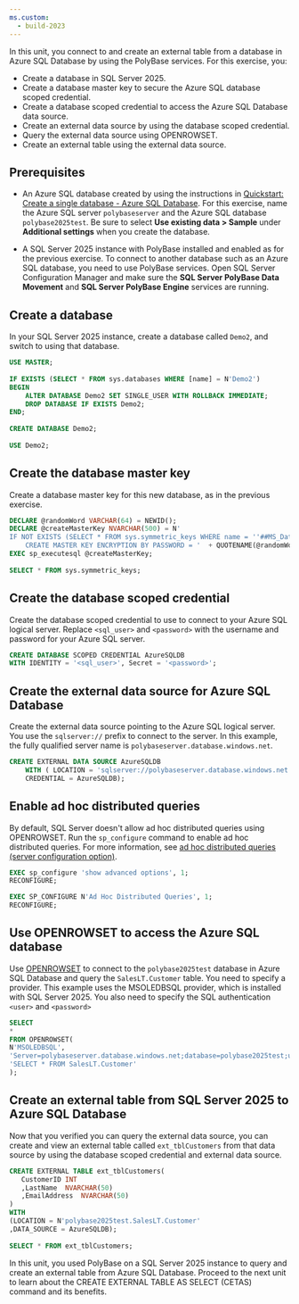 ```yaml
---
ms.custom:
  - build-2023
---
```

In this unit, you connect to and create an external table from a database in Azure SQL Database by using the PolyBase services. For this exercise, you:

- Create a database in SQL Server 2025.
- Create a database master key to secure the Azure SQL database scoped credential.
- Create a database scoped credential to access the Azure SQL Database data source.
- Create an external data source by using the database scoped credential.
- Query the external data source using OPENROWSET.
- Create an external table using the external data source.

## Prerequisites

- An Azure SQL database created by using the instructions in [Quickstart: Create a single database - Azure SQL Database](/azure/azure-sql/database/single-database-create-quickstart). For this exercise, name the Azure SQL server `polybaseserver` and the Azure SQL database `polybase2025test`. Be sure to select **Use existing data > Sample** under **Additional settings** when you create the database.

- A SQL Server 2025 instance with PolyBase installed and enabled as for the previous exercise. To connect to another database such as an Azure SQL database, you need to use PolyBase services. Open SQL Server Configuration Manager and make sure the **SQL Server PolyBase Data Movement** and **SQL Server PolyBase Engine** services are running.

## Create a database

In your SQL Server 2025 instance, create a database called `Demo2`, and switch to using that database.

```sql
USE MASTER;
 
IF EXISTS (SELECT * FROM sys.databases WHERE [name] = N'Demo2')
BEGIN
    ALTER DATABASE Demo2 SET SINGLE_USER WITH ROLLBACK IMMEDIATE;
    DROP DATABASE IF EXISTS Demo2;
END;
 
CREATE DATABASE Demo2;
 
USE Demo2;
```

## Create the database master key

Create a database master key for this new database, as in the previous exercise.

```sql
DECLARE @randomWord VARCHAR(64) = NEWID();
DECLARE @createMasterKey NVARCHAR(500) = N'
IF NOT EXISTS (SELECT * FROM sys.symmetric_keys WHERE name = ''##MS_DatabaseMasterKey##'')
    CREATE MASTER KEY ENCRYPTION BY PASSWORD = '  + QUOTENAME(@randomWord, '''')
EXEC sp_executesql @createMasterKey;
 
SELECT * FROM sys.symmetric_keys;
```

## Create the database scoped credential

Create the database scoped credential to use to connect to your Azure SQL logical server. Replace `<sql_user>` and `<password>` with the username and password for your Azure SQL server.

```sql
CREATE DATABASE SCOPED CREDENTIAL AzureSQLDB
WITH IDENTITY = '<sql_user>', Secret = '<password>';
```

## Create the external data source for Azure SQL Database

Create the external data source pointing to the Azure SQL logical server. You use the `sqlserver://` prefix to connect to the server. In this example, the fully qualified server name is `polybaseserver.database.windows.net`.

```sql
CREATE EXTERNAL DATA SOURCE AzureSQLDB
    WITH ( LOCATION = 'sqlserver://polybaseserver.database.windows.net',
    CREDENTIAL = AzureSQLDB);
```

## Enable ad hoc distributed queries

By default, SQL Server doesn't allow ad hoc distributed queries using OPENROWSET. Run the `sp_configure` command to enable ad hoc distributed queries. For more information, see [ad hoc distributed queries (server configuration option)](/sql/database-engine/configure-windows/ad-hoc-distributed-queries-server-configuration-option).

```sql
EXEC sp_configure 'show advanced options', 1;
RECONFIGURE;

EXEC SP_CONFIGURE N'Ad Hoc Distributed Queries', 1;
RECONFIGURE;
```

## Use OPENROWSET to access the Azure SQL database

Use [OPENROWSET](/sql/t-sql/functions/openrowset-transact-sql) to connect to the `polybase2025test` database in Azure SQL Database and query the `SalesLT.Customer` table. You need to specify a provider. This example uses the MSOLEDBSQL provider, which is installed with SQL Server 2025. You also need to specify the SQL authentication `<user>` and `<password>`

```sql
SELECT
*
FROM OPENROWSET(
N'MSOLEDBSQL',
'Server=polybaseserver.database.windows.net;database=polybase2025test;uid=<user>;pwd=<password>',
'SELECT * FROM SalesLT.Customer'
);
```

## Create an external table from SQL Server 2025 to Azure SQL Database

Now that you verified you can query the external data source, you can create and view an external table called `ext_tblCustomers` from that data source by using the database scoped credential and external data source.

```sql
CREATE EXTERNAL TABLE ext_tblCustomers(
   CustomerID INT
   ,LastName  NVARCHAR(50)
   ,EmailAddress  NVARCHAR(50)
)
WITH 
(LOCATION = N'polybase2025test.SalesLT.Customer'
,DATA_SOURCE = AzureSQLDB);
 
SELECT * FROM ext_tblCustomers;
```

In this unit, you used PolyBase on a SQL Server 2025 instance to query and create an external table from Azure SQL Database. Proceed to the next unit to learn about the CREATE EXTERNAL TABLE AS SELECT (CETAS) command and its benefits.
